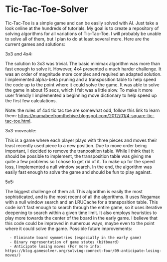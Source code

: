 # Tic-Tac-Toe-Solver

Tic-Tac-Toe is a simple game and can be easily solved with AI. Just take a look online at the hundreds of tutorials. My goal is to create a repository of solving algorithms for all variations of Tic-Tac-Toe. I will probably be unable to solve all of them, but I plan to do at least several more. Here are the current games and solutions:

3x3 and 4x4:

  The solution to 3x3 was trivial. The basic minimax algorithm was more than fast enough to solve it. However, 4x4 presented a much harder challenge. It was an order of magnitude more complex and required an adapted solution. I implemented alpha-beta pruning and a transposition table to help speed the code up to the point where it could solve the game. It was able to solve the game in about 15 secs, which I felt was a little slow. To make it more user friendly I implemented a beginning move dictionary to help speed up the first few calculations.

  Note: the rules of 4x4 tic tac toe are somewhat odd, follow this link to learn them: https://mamabeefromthehive.blogspot.com/2012/01/4-square-tic-tac-toe.html.

3x3-moveable:

  This is a game where each player plays with three pieces and moves their least recently used piece to a new position. Due to move order being important, I decided to remove the tranposition table. While I think that it should be possible to implement, the transposition table was giving me quite a few problems so I chose to get rid of it. To make up for the speed loss, I implemented a null window search. In the end, the algorithm was easily fast enough to solve the game and should be fun to play against.

5x5:

  The biggest challenge of them all. This algorithm is easily the most sophisticated, and is the most recent of all the algorithms. It uses Negamax with a null window search and an LRUCache for a transposition table. This code isn't fast enough to search through the entire game, so it uses iterative deepening to search within a given time limit. It also employs heuristics to play more towards the center of the board in the early game. I believe that this code could be improved in numerous ways, maybe even to the point where it could solve the game.
  Possible future improvements:
  
      - Eliminate board symmetries (especially in the early game)
      - Binary representation of game states (bitboard)
      - Anticipate losing moves (For more info: https://blog.gamesolver.org/solving-connect-four/09-anticipate-losing-moves/)
